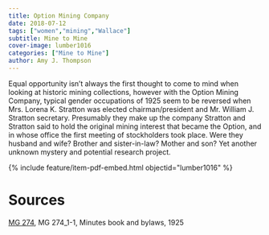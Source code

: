 ```yaml
---
title: Option Mining Company
date: 2018-07-12
tags: ["women","mining","Wallace"]
subtitle: Mine to Mine
cover-image: lumber1016
categories: ["Mine to Mine"]
author: Amy J. Thompson
---
```


Equal opportunity isn’t always the first thought to come to mind when looking at historic mining collections, however with the Option Mining Company, typical gender occupations of 1925 seem to be reversed when Mrs. Lorena K. Stratton was elected chairman/president and Mr. William J. Stratton secretary. Presumably they make up the company Stratton and Stratton said to hold the original mining interest that became the Option, and in whose office the first meeting of stockholders took place. Were they husband and wife? Brother and sister-in-law? Mother and son? Yet another unknown mystery and potential research project.

{% include feature/item-pdf-embed.html objectid="lumber1016" %}

# Sources

[MG 274](https://archiveswest.orbiscascade.org/ark:/80444/xv75588), MG 274_1-1, Minutes book and bylaws, 1925